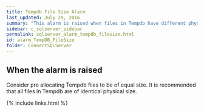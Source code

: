 ```yaml
---
title: ﻿Tempdb File Size Alarm
last_updated: July 29, 2016
summary: "This alarm is raised when files in Tempdb have different physical sizes."
sidebar: c_sqlserver_sidebar
permalink: sqlserver_alarm_tempdb_filesize.html
id: alarm_TempDB_FileSize
folder: ConnectSQLServer
---
```






## When the alarm is raised

Consider pre allocating Tempdb files to be of equal size. It is recommended that all files in Tempdb are of identical physical size.

{% include links.html %}
